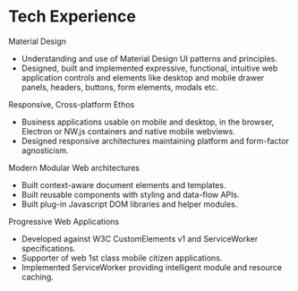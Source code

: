 # Tech Experience

Material Design

- Understanding and use of Material Design UI patterns and principles.
- Designed, built and implemented expressive, functional, intuitive web application controls and elements like desktop and mobile drawer panels, headers, buttons, form elements, modals etc.

Responsive, Cross-platform Ethos

- Business applications usable on mobile and desktop, in the browser, Electron or NW.js containers and native mobile webviews.
- Designed responsive architectures maintaining platform and form-factor agnosticism.

Modern Modular Web architectures

- Built context-aware document elements and templates.
- Built reusable components with styling and data-flow APIs.
- Built plug-in Javascript DOM libraries and helper modules.

Progressive Web Applications

- Developed against W3C CustomElements v1 and ServiceWorker specifications.
- Supporter of web 1st class mobile citizen applications.
- Implemented ServiceWorker providing intelligent module and resource caching.
